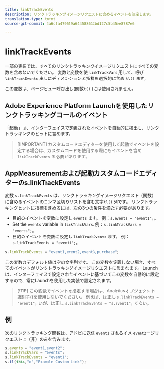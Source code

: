 ```yaml
---
title: linkTrackEvents
description: リンクトラッキングイメージリクエストに含めるイベントを決定します。
translation-type: tm+mt
source-git-commit: 4a6cfa479559a644588613bd127c5b45ee8787e6

---
```



# linkTrackEvents

一部の実装では、すべてのリンクトラッキングイメージリクエストにすべての変数を含めないでください。 変数と変数を使 `linkTrackVars` 用して、呼び `linkTrackEvents` 出しにディメンションと指標を選択的に含め `tl()` ます。

この変数は、ページビュー呼び出し(関数`t()` )には使用されません。

## Adobe Experience Platform Launchを使用したリンクトラッキングコールのイベント

「起動」は、インターフェイスで定義されたイベントを自動的に検出し、リンクトラッキングのヒットに含めます。

> [!IMPORTANT] カスタムコードエディターを使用して起動でイベントを設定する場合は、カスタムコードを使用する際にもイベントを含め `linkTrackEvents` る必要があります。

## AppMeasurementおよび起動カスタムコードエディターのs.linkTrackEvents

変数 `s.linkTrackEvents` は、リンクトラッキングイメージリクエスト（関数）に含めるイベントのコンマ区切りリストを含む文字`tl()` 列です。 リンクトラッキングヒットに指標を含めるには、次の3つの条件を満たす必要があります。

* 目的のイベントを変数に設定し `events` ます。 例：`s.events = "event1";`。
* Set the `events` variable in `linkTrackVars`. 例：`s.linkTrackVars = "events";`。
* 目的のイベントを変数に設定し `linkTrackEvents` ます。 例：`s.linkTrackEvents = "event1";`。

```js
s.linkTrackEvents = "event1,event2,event3,purchase";
```

この変数のデフォルト値は空の文字列です。 この変数を定義しない場合、すべてのイベントがリンクトラッキングイメージリクエストに含まれます。 Launchは、インターフェイスで設定されたイベントに基づいてこの変数を自動的に設定するので、常にLaunchを使用した実装で設定されます。

> [!TIP] この変数でイベントを指定する場合は、Analyticsオブジェク`s.`ト識別子()を使用しないでください。 例えば、は正し `s.linkTrackEvents = "event1";` いが、は正し `s.linkTrackEvents = "s.event1";` くない。

## 例

次のリンクトラッキング関数は、アドビに送信 `event1` されるイメ `event2`ージリクエストに（非）のみを含みます。

```js
s.events = "event1,event2";
s.linkTrackVars = "events";
s.linkTrackEvents = "event1";
s.tl(this,"o","Example Custom Link");
```
